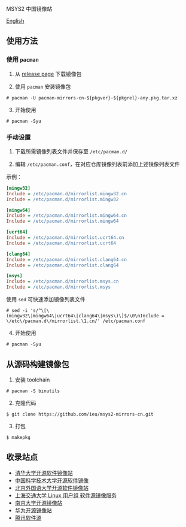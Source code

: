 MSYS2 中国镜像站

[English](./README.en.md)

## 使用方法

### 使用 `pacman`

1. 从 [release page](https://github.com/ieu/msys2-mirrors-cn/releases) 下载镜像包

2. 使用 `pacman` 安装镜像包

```shell
# pacman -U pacman-mirrors-cn-${pkgver}-${pkgrel}-any.pkg.tar.xz
```

3. 开始使用

```shell
# pacman -Syu
```

### 手动设置

1. 下载所需镜像列表文件并保存至 `/etc/pacman.d/`

2. 编辑 `/etc/pacman.conf`，在对应仓库镜像列表前添加上述镜像列表文件

示例：
```ini
[mingw32]
Include = /etc/pacman.d/mirrorlist.mingw32.cn
Include = /etc/pacman.d/mirrorlist.mingw32

[mingw64]
Include = /etc/pacman.d/mirrorlist.mingw64.cn
Include = /etc/pacman.d/mirrorlist.mingw64

[ucrt64]
Include = /etc/pacman.d/mirrorlist.ucrt64.cn
Include = /etc/pacman.d/mirrorlist.ucrt64

[clang64]
Include = /etc/pacman.d/mirrorlist.clang64.cn
Include = /etc/pacman.d/mirrorlist.clang64

[msys]
Include = /etc/pacman.d/mirrorlist.msys.cn
Include = /etc/pacman.d/mirrorlist.msys
```

使用 `sed` 可快速添加镜像列表文件

```shell
# sed -i 's/^\[\(mingw32\|mingw64\|ucrt64\|clang64\|msys\)\]$/\0\nInclude = \/etc\/pacman.d\/mirrorlist.\1.cn/' /etc/pacman.conf
```

4. 开始使用

```shell
# pacman -Syu
```

## 从源码构建镜像包

1. 安装 toolchain

```shell
# pacman -S binutils
```

2. 克隆代码

```shell
$ git clone https://github.com/ieu/msys2-mirrors-cn.git
```

3. 打包

```shell
$ makepkg
```

## 收录站点

* [清华大学开源软件镜像站](https://mirrors.tuna.tsinghua.edu.cn/)
* [中国科学技术大学开源软件镜像](https://mirrors.ustc.edu.cn/)
* [北京外国语大学开源软件镜像站](https://mirrors.bfsu.edu.cn/)
* [上海交通大学 Linux 用户组 软件源镜像服务](https://mirrors.sjtug.sjtu.edu.cn/)
* [南京大学开源镜像站](https://mirrors.nju.edu.cn/)
* [华为开源镜像站](https://mirrors.huaweicloud.com/)
* [腾讯软件源](https://mirrors.cloud.tencent.com/)
